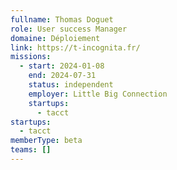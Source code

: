 ```yaml
---
fullname: Thomas Doguet
role: User success Manager
domaine: Déploiement
link: https://t-incognita.fr/
missions:
  - start: 2024-01-08
    end: 2024-07-31
    status: independent
    employer: Little Big Connection
    startups:
      - tacct
startups:
  - tacct
memberType: beta
teams: []
---
```


